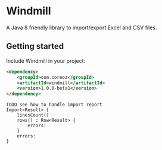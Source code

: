 Windmill
========

A Java 8 friendly library to import/export Excel and CSV files.

Getting started
---------------
Include Windmill in your project:
```xml
<dependency>
    <groupId>com.coreoz</groupId>
    <artifactId>windmill</artifactId>
    <version>1.0.0-beta1</version>
</dependency>
```

```
TODO see how to handle import report
Import<Result> {
	linesCount()
	rows() : Row<Result> {
		errors: 
	}
	errors:
}
```
